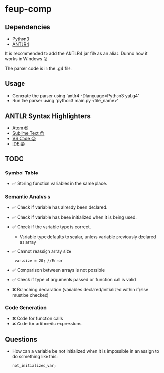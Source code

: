 
# feup-comp

## Dependencies
 * [Python3](https://www.python.org/downloads/)
 * [ANTLR4](https://github.com/antlr/antlr4/blob/master/doc/getting-started.md)

It is recommended to add the ANTLR4 jar file as an alias. Dunno how it works in Windows :confused:

The parser code is in the .g4 file.

## Usage
 * Generate the parser using 'antlr4 -Dlanguage=Python3 yal.g4'
 * Run the parser using 'python3 main.py <file_name>'


## ANTLR Syntax Highlighters
 * [Atom :heart_eyes: ](https://atom.io/packages/language-antlr)
 * [Sublime Text :neutral_face:](https://github.com/iuliux/SublimeText2-Antlr-syntax)
 * [VS Code :rage: ](https://marketplace.visualstudio.com/items?itemName=mike-lischke.vscode-antlr4)
 * [IDE :scream: ](http://www.antlr.org/tools.html)

## TODO

### Symbol Table

 - :white_check_mark: Storing function variables in the same place.

### Semantic Analysis

 - :white_check_mark: Check if variable has already been declared.
 - :white_check_mark: Check if variable has been initialized when it is being used.
 - :white_check_mark: Check if the variable type is correct.
   - Variable type defaults to scalar, unless variable previously declared as array
 - :white_check_mark: Cannot reassign array size

        var.size = 20; //Error

 - :white_check_mark: Comparison between arrays is not possible
 - :white_check_mark: Check if type of arguments passed on function call is valid
 - :x: Branching declaration (variables declared/initialized within if/else must be checked)

 ### Code Generation
 - :x: Code for function calls
 - :x: Code for arithmetic expressions


## Questions
  - How can a variable be not initialized when it is impossible in an assign to do something like this:

        not_initialized_var;
